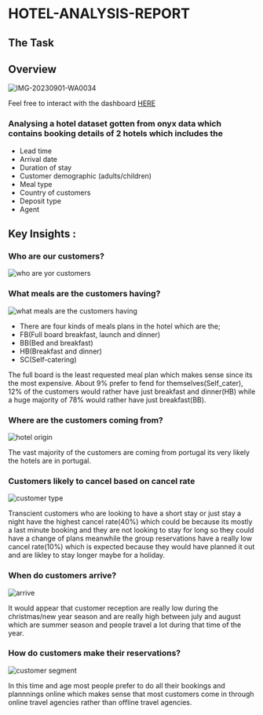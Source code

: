 # HOTEL-ANALYSIS-REPORT
## The Task
## Overview
![IMG-20230901-WA0034](https://github.com/vickkycodes/HOTEL-ANALYSIS-/assets/103611857/ac0e8e8f-1771-4966-8e6a-d91a19144ca0)

Feel free to interact with the dashboard [HERE](https://app.powerbi.com/view?r=eyJrIjoiMDVkMWY2NzgtZTI5Zi00MTBjLThkMDUtYTY2ZmJhYWI4ZTgzIiwidCI6ImRjZjEzZWE4LWQ5YjUtNGQxNS05NDg4LTQ5ZWI1OTJmNGYzOSIsImMiOjh9)

### Analysing a hotel dataset gotten from onyx data which contains booking details of 2 hotels which includes the
* Lead time
* Arrival date
* Duration of stay
* Customer demographic (adults/children)
* Meal type
* Country of customers 
* Deposit type
* Agent
## Key Insights : 
### Who are our customers?
![who are yor customers](https://github.com/vickkycodes/HOTEL-ANALYSIS-/assets/103611857/949c1d7c-ecdb-41e0-bc87-9ed1d5f691b1)
### What meals are the customers having?
![what meals are the customers having](https://github.com/vickkycodes/SPACE-MISSION/assets/103611857/cf985beb-7cd8-4ea5-83dd-d3aa634bb835)
* There are four kinds of meals plans in the hotel which are the;
* FB(Full board breakfast, launch and dinner)
* BB(Bed and breakfast)
* HB(Breakfast and dinner)
* SC(Self-catering)

The full board is the least requested meal plan which makes sense since its the most expensive. About 9% prefer to fend for themselves(Self_cater), 12% of the customers would rather have just breakfast and dinner(HB) while a huge majority of 78% would rather have just breakfast(BB).

### Where are the customers coming from?
![hotel origin](https://github.com/vickkycodes/HOTEL-ANALYSIS-/assets/103611857/7c331501-7808-4e1e-b124-0a410a3030f0)

The vast majority of the customers are coming from portugal its very likely the hotels are in portugal.


### Customers likely to cancel based on cancel rate
![customer type](https://github.com/vickkycodes/HOTEL-ANALYSIS-/assets/103611857/d8a080d5-e19f-447e-adf0-7410249ff687)

Transcient customers who are looking to have a short stay or just stay a night have the highest cancel rate(40%) which could be because its mostly a last minute booking and they are not looking to stay for long so they could have a change of plans meanwhile the group reservations have a really low cancel rate(10%) which is expected because they would have planned it out and are likley to stay longer maybe for a holiday.

### When do customers arrive?
![arrive](https://github.com/vickkycodes/HOTEL-ANALYSIS-/assets/103611857/b2d5b5e1-ae4c-46ef-bf57-053263b2b3a9)

It would appear that customer reception are really low during the christmas/new year season and are really high between july and august which are summer season and people travel a lot during that time of the year.

### How do customers make their reservations?
![customer segment](https://github.com/vickkycodes/HOTEL-ANALYSIS-/assets/103611857/92f19e15-beb7-4d7a-997a-a7b0c4efcaa0)

In this time and age most people prefer to do all their bookings and plannnings online which makes sense that most customers come in through online travel agencies rather than offline travel agencies.


